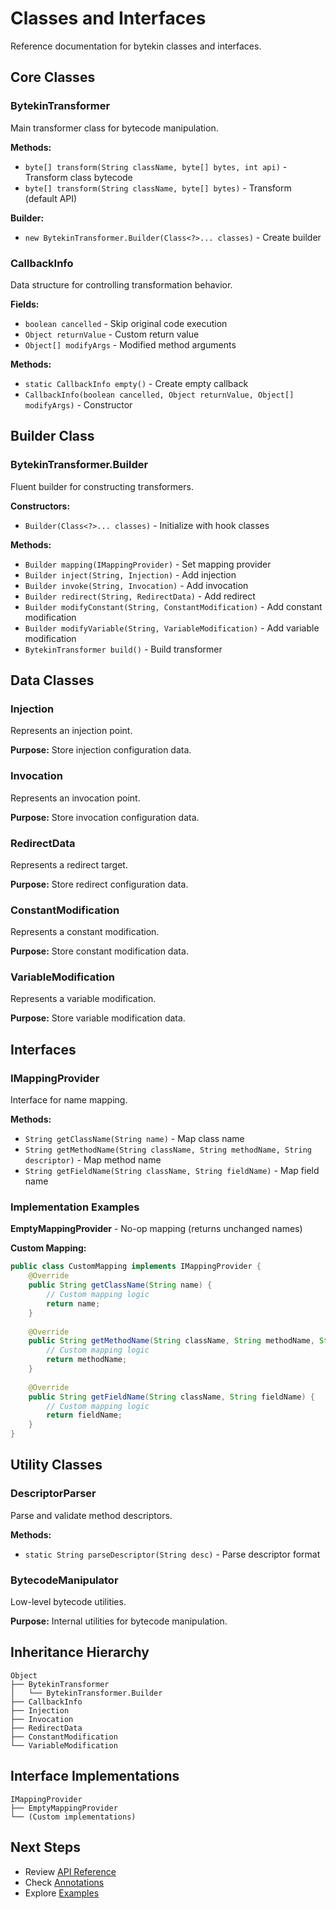 # Classes and Interfaces

Reference documentation for bytekin classes and interfaces.

## Core Classes

### BytekinTransformer

Main transformer class for bytecode manipulation.

**Methods:**
- `byte[] transform(String className, byte[] bytes, int api)` - Transform class bytecode
- `byte[] transform(String className, byte[] bytes)` - Transform (default API)

**Builder:**
- `new BytekinTransformer.Builder(Class<?>... classes)` - Create builder

### CallbackInfo

Data structure for controlling transformation behavior.

**Fields:**
- `boolean cancelled` - Skip original code execution
- `Object returnValue` - Custom return value
- `Object[] modifyArgs` - Modified method arguments

**Methods:**
- `static CallbackInfo empty()` - Create empty callback
- `CallbackInfo(boolean cancelled, Object returnValue, Object[] modifyArgs)` - Constructor

## Builder Class

### BytekinTransformer.Builder

Fluent builder for constructing transformers.

**Constructors:**
- `Builder(Class<?>... classes)` - Initialize with hook classes

**Methods:**
- `Builder mapping(IMappingProvider)` - Set mapping provider
- `Builder inject(String, Injection)` - Add injection
- `Builder invoke(String, Invocation)` - Add invocation
- `Builder redirect(String, RedirectData)` - Add redirect
- `Builder modifyConstant(String, ConstantModification)` - Add constant modification
- `Builder modifyVariable(String, VariableModification)` - Add variable modification
- `BytekinTransformer build()` - Build transformer

## Data Classes

### Injection

Represents an injection point.

**Purpose:** Store injection configuration data.

### Invocation

Represents an invocation point.

**Purpose:** Store invocation configuration data.

### RedirectData

Represents a redirect target.

**Purpose:** Store redirect configuration data.

### ConstantModification

Represents a constant modification.

**Purpose:** Store constant modification data.

### VariableModification

Represents a variable modification.

**Purpose:** Store variable modification data.

## Interfaces

### IMappingProvider

Interface for name mapping.

**Methods:**
- `String getClassName(String name)` - Map class name
- `String getMethodName(String className, String methodName, String descriptor)` - Map method name
- `String getFieldName(String className, String fieldName)` - Map field name

### Implementation Examples

**EmptyMappingProvider** - No-op mapping (returns unchanged names)

**Custom Mapping:**
```java
public class CustomMapping implements IMappingProvider {
    @Override
    public String getClassName(String name) {
        // Custom mapping logic
        return name;
    }
    
    @Override
    public String getMethodName(String className, String methodName, String descriptor) {
        // Custom mapping logic
        return methodName;
    }
    
    @Override
    public String getFieldName(String className, String fieldName) {
        // Custom mapping logic
        return fieldName;
    }
}
```

## Utility Classes

### DescriptorParser

Parse and validate method descriptors.

**Methods:**
- `static String parseDescriptor(String desc)` - Parse descriptor format

### BytecodeManipulator

Low-level bytecode utilities.

**Purpose:** Internal utilities for bytecode manipulation.

## Inheritance Hierarchy

```
Object
├── BytekinTransformer
│   └── BytekinTransformer.Builder
├── CallbackInfo
├── Injection
├── Invocation
├── RedirectData
├── ConstantModification
└── VariableModification
```

## Interface Implementations

```
IMappingProvider
├── EmptyMappingProvider
└── (Custom implementations)
```

## Next Steps

- Review [API Reference](./api-reference.md)
- Check [Annotations](./annotations.md)
- Explore [Examples](./examples.md)
